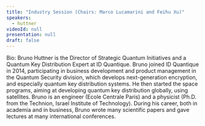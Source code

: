 ```yaml
---
title: "Industry Session (Chairs: Marco Lucamarini and Feihu Xu)"
speakers:
  - huttner
videoId: null
presentation: null
draft: false
---
```

Bio: Bruno Huttner is the Director of Strategic Quantum Initiatives and a Quantum Key Distribution Expert at ID Quantique. Bruno joined ID Quantique in 2014, participating in business development and product management in the Quantum Security division, which develops next-generation encryption, and especially quantum key distribution systems. He then started the space programs, aiming at developing quantum key distribution globally, using satellites. Bruno is an engineer (Ecole Centrale Paris) and a physicist (Ph.D. from the Technion, Israel Institute of Technology). During his career, both in academia and in business, Bruno wrote many scientific papers and gave lectures at many international conferences.


<!-- fields to use above: -->
<!-- videoId: "Vfl9pPh6ipI" -->
<!-- presentation: "/slides/invited-MargaridaPereira.pdf" -->
